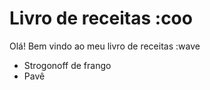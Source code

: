 # Livro de receitas :coo

Olá! Bem vindo ao meu livro de receitas :wave

 - Strogonoff de frango
 - Pavê

